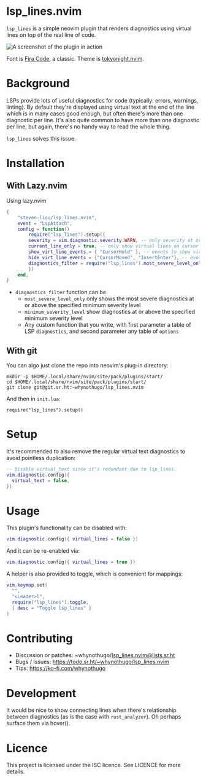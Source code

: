 # lsp_lines.nvim

`lsp_lines` is a simple neovim plugin that renders diagnostics using virtual
lines on top of the real line of code.

![A screenshot of the plugin in action](screenshot.png)

Font is [Fira Code][font], a classic.
Theme is [tokyonight.nvim][theme].

[font]: https://github.com/tonsky/FiraCode
[theme]: https://github.com/folke/tokyonight.nvim

# Background

LSPs provide lots of useful diagnostics for code (typically: errors, warnings,
linting). By default they're displayed using virtual text at the end of the
line which is in many cases good enough, but often there's more than one
diagnostic per line. It's also quite common to have more than one diagnostic
per line, but again, there's no handy way to read the whole thing.

`lsp_lines` solves this issue.

# Installation

## With Lazy.nvim

Using lazy.nvim

```lua
{
    "steven-liou/lsp_lines.nvim",
    event = "LspAttach",
    config = function()
        require("lsp_lines").setup({
        severity = vim.diagnostic.severity.WARN, -- only severity at or above this level will show
        current_line_only = true, -- only show virtual lines on cursor line only
        show_virt_line_events = { "CursorHold" }, -- events to show virtual lines
        hide_virt_line_events = {"CursorMoved", "InsertEnter"}, -- events to hide virtual lines
        diagnostics_filter = require("lsp_lines").most_severe_level_only, -- pick available diagnostic filters or write your own for this key, or omit this key to not use any filter
        })
    end,
}
```
- `diagnostics_filter` function can be
    - `most_severe_level_only` only shows the most severe diagnostics at or above the specified minimum severity level
    - `minimum_severity_level` show diagnostics at or above the specified minimum severity level
    - Any custom function that you write, with first parameter a table of LSP `diagnostics`, and second parameter any table of `options`

## With git

You can algo just clone the repo into neovim's plug-in directory:

    mkdir -p $HOME/.local/share/nvim/site/pack/plugins/start/
    cd $HOME/.local/share/nvim/site/pack/plugins/start/
    git clone git@git.sr.ht:~whynothugo/lsp_lines.nvim

And then in `init.lua`:

    require("lsp_lines").setup()

# Setup

It's recommended to also remove the regular virtual text diagnostics to avoid
pointless duplication:

```lua
-- Disable virtual_text since it's redundant due to lsp_lines.
vim.diagnostic.config({
  virtual_text = false,
})
```

# Usage

This plugin's functionality can be disabled with:

```lua
vim.diagnostic.config({ virtual_lines = false })
```

And it can be re-enabled via:

```lua
vim.diagnostic.config({ virtual_lines = true })
```

A helper is also provided to toggle, which is convenient for mappings:

```lua
vim.keymap.set(
  "",
  "<Leader>l",
  require("lsp_lines").toggle,
  { desc = "Toggle lsp_lines" }
)
```

# Contributing

- Discussion or patches: ~whynothugo/lsp_lines.nvim@lists.sr.ht
- Bugs / Issues: https://todo.sr.ht/~whynothugo/lsp_lines.nvim
- Tips: https://ko-fi.com/whynothugo

# Development

It would be nice to show connecting lines when there's relationship between
diagnostics (as is the case with `rust_analyzer`). Oh perhaps surface them via
hover().

# Licence

This project is licensed under the ISC licence. See LICENCE for more details.
